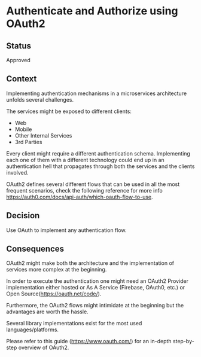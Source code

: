 # Authenticate and Authorize using OAuth2

## Status

Approved

## Context

Implementing authentication mechanisms in a microservices architecture unfolds several challenges.

The services might be exposed to different clients:
* Web
* Mobile
* Other Internal Services
* 3rd Parties

Every client might require a different authentication schema. 
Implementing each one of them with a different technology could end up in an authentication hell that propagates through both the services and the clients involved.

OAuth2 defines several different flows that can be used in all the most frequent scenarios, check the following reference for more info https://auth0.com/docs/api-auth/which-oauth-flow-to-use.

## Decision

Use OAuth to implement any authentication flow.

## Consequences

OAuth2 might make both the architecture and the implementation of services more complex at the beginning.

In order to execute the authentication one might need an OAuth2 Provider implementation either hosted or As A Service (Firebase, OAuth0, etc.) or Open Source(https://oauth.net/code/).

Furthermore, the OAuth2 flows might intimidate at the beginning but the advantages are worth the hassle.

Several library implementations exist for the most used languages/platforms.

Please refer to this guide (https://www.oauth.com/) for an in-depth step-by-step overview of OAuth2.